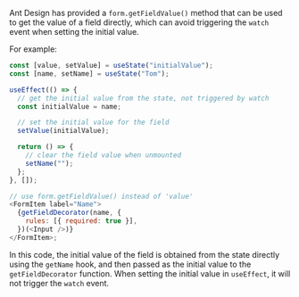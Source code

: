 Ant Design has provided a `form.getFieldValue()` method that can be used to get the value of a field directly, which can avoid triggering the `watch` event when setting the initial value.

For example:

```javascript
const [value, setValue] = useState("initialValue");
const [name, setName] = useState("Tom");

useEffect(() => {
  // get the initial value from the state, not triggered by watch
  const initialValue = name;

  // set the initial value for the field
  setValue(initialValue);

  return () => {
    // clear the field value when unmounted
    setName("");
  };
}, []);

// use form.getFieldValue() instead of 'value'
<FormItem label="Name">
  {getFieldDecorator(name, {
    rules: [{ required: true }],
  })(<Input />)}
</FormItem>;
```

In this code, the initial value of the field is obtained from the state directly using the `getName` hook, and then passed as the initial value to the `getFieldDecorator` function. When setting the initial value in `useEffect`, it will not trigger the `watch` event.
